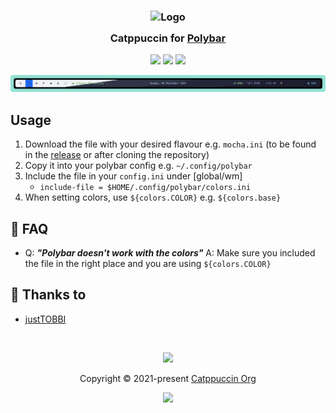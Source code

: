 <h3 align="center">
	<img src="https://raw.githubusercontent.com/catppuccin/catppuccin/main/assets/logos/exports/1544x1544_circle.png" width="100" alt="Logo"/><br/>
	<img src="https://raw.githubusercontent.com/catppuccin/catppuccin/main/assets/misc/transparent.png" height="30" width="0px"/>
	Catppuccin for <a href="https://github.com/polybar/polybar">Polybar</a>
	<img src="https://raw.githubusercontent.com/catppuccin/catppuccin/main/assets/misc/transparent.png" height="30" width="0px"/>
</h3>

<p align="center">
	<a href="https://github.com/catppuccin/polybar/stargazers"><img src="https://img.shields.io/github/stars/catppuccin/polybar?colorA=363a4f&colorB=b7bdf8&style=for-the-badge"></a>
	<a href="https://github.com/catppuccin/polybar/issues"><img src="https://img.shields.io/github/issues/catppuccin/polybar?colorA=363a4f&colorB=f5a97f&style=for-the-badge"></a>
	<a href="https://github.com/catppuccin/polybar/contributors"><img src="https://img.shields.io/github/contributors/catppuccin/polybar?colorA=363a4f&colorB=a6da95&style=for-the-badge"></a>
</p>

<p>
	<img src="./assets/polybar-edited.png">
</p>

## Usage

1. Download the file with your desired flavour e.g. `mocha.ini` (to be found in the [release](https://github.com/catppuccin/polybar/releases/latest) or after cloning the repository)
2. Copy it into your polybar config e.g. `~/.config/polybar`
3. Include the file in your `config.ini` under [global/wm]
   - `include-file = $HOME/.config/polybar/colors.ini` 
4. When setting colors, use `${colors.COLOR}` e.g. `${colors.base}`

## 🙋 FAQ

-	Q: **_"Polybar doesn't work with the colors"_**
	A: Make sure you included the file in the right place and you are using `${colors.COLOR}`

## 💝 Thanks to

- [justTOBBI](https://github.com/justTOBBI)

&nbsp;

<p align="center">
	<img src="https://raw.githubusercontent.com/catppuccin/catppuccin/main/assets/footers/gray0_ctp_on_line.svg?sanitize=true" />
</p>

<p align="center">
	Copyright &copy; 2021-present <a href="https://github.com/catppuccin" target="_blank">Catppuccin Org</a>
</p>

<p align="center">
	<a href="https://github.com/catppuccin/catppuccin/blob/main/LICENSE"><img src="https://img.shields.io/static/v1.svg?style=for-the-badge&label=License&message=MIT&logoColor=d9e0ee&colorA=363a4f&colorB=b7bdf8"/></a>
</p>
